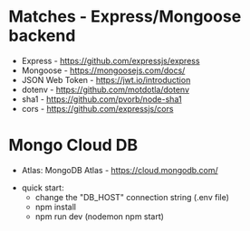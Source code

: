# Matches - Express/Mongoose backend

- Express - https://github.com/expressjs/express
- Mongoose - https://mongoosejs.com/docs/
- JSON Web Token - https://jwt.io/introduction
- dotenv - https://github.com/motdotla/dotenv
- sha1 - https://github.com/pvorb/node-sha1
- cors - https://github.com/expressjs/cors

# Mongo Cloud DB

- Atlas: MongoDB Atlas - https://cloud.mongodb.com/

* quick start:
  * change the "DB_HOST" connection string (.env file) 
  * npm install
  * npm run dev (nodemon npm start)
